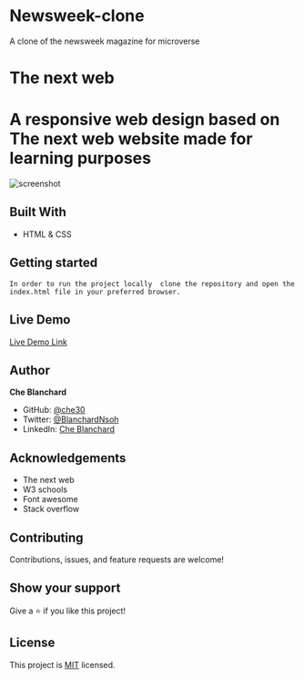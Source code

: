 # Newsweek-clone
A clone of the newsweek magazine for microverse
# The next web

# A responsive web design based on The next web website made for learning purposes

![screenshot](./assets/images/screencapture.png)


## Built With

- HTML & CSS

## Getting started
    In order to run the project locally  clone the repository and open the index.html file in your preferred browser.

## Live Demo

[Live Demo Link](https://raw.githack.com/che30/newsweektry/main/index.html)

## Author

**Che Blanchard**

- GitHub: [@che30](https://github.com/che30)
- Twitter: [@BlanchardNsoh](https://twitter.com/BlanchardNsoh )
- LinkedIn: [Che Blanchard](https://www.linkedin.com/in/che-nsoh-9455271b0/)


## Acknowledgements
- The next web
- W3 schools
- Font awesome
- Stack overflow

##  Contributing

Contributions, issues, and feature requests are welcome!

## Show your support

Give a ⭐️ if you like this project!

## License

This project is [MIT](./LICENSE) licensed.